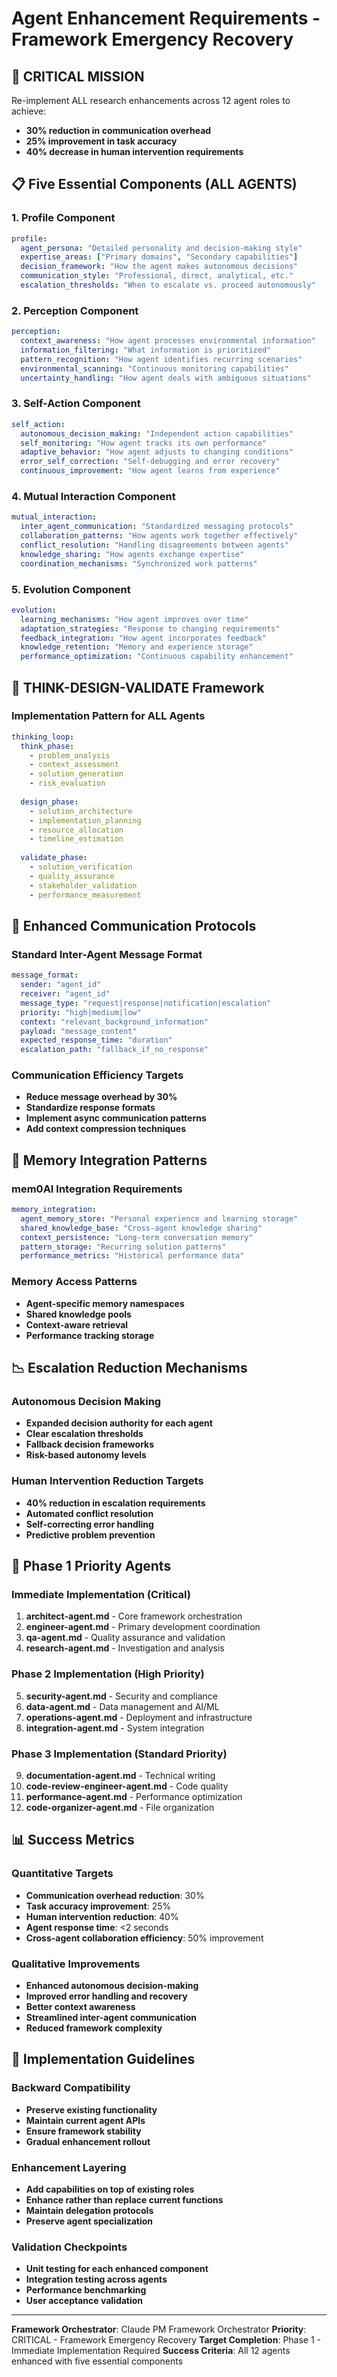 # Agent Enhancement Requirements - Framework Emergency Recovery

## 🚨 CRITICAL MISSION
Re-implement ALL research enhancements across 12 agent roles to achieve:
- **30% reduction in communication overhead**
- **25% improvement in task accuracy**
- **40% decrease in human intervention requirements**

## 📋 Five Essential Components (ALL AGENTS)

### 1. Profile Component
```yaml
profile:
  agent_persona: "Detailed personality and decision-making style"
  expertise_areas: ["Primary domains", "Secondary capabilities"]
  decision_framework: "How the agent makes autonomous decisions"
  communication_style: "Professional, direct, analytical, etc."
  escalation_thresholds: "When to escalate vs. proceed autonomously"
```

### 2. Perception Component
```yaml
perception:
  context_awareness: "How agent processes environmental information"
  information_filtering: "What information is prioritized"
  pattern_recognition: "How agent identifies recurring scenarios"
  environmental_scanning: "Continuous monitoring capabilities"
  uncertainty_handling: "How agent deals with ambiguous situations"
```

### 3. Self-Action Component
```yaml
self_action:
  autonomous_decision_making: "Independent action capabilities"
  self_monitoring: "How agent tracks its own performance"
  adaptive_behavior: "How agent adjusts to changing conditions"
  error_self_correction: "Self-debugging and error recovery"
  continuous_improvement: "How agent learns from experience"
```

### 4. Mutual Interaction Component
```yaml
mutual_interaction:
  inter_agent_communication: "Standardized messaging protocols"
  collaboration_patterns: "How agents work together effectively"
  conflict_resolution: "Handling disagreements between agents"
  knowledge_sharing: "How agents exchange expertise"
  coordination_mechanisms: "Synchronized work patterns"
```

### 5. Evolution Component
```yaml
evolution:
  learning_mechanisms: "How agent improves over time"
  adaptation_strategies: "Response to changing requirements"
  feedback_integration: "How agent incorporates feedback"
  knowledge_retention: "Memory and experience storage"
  performance_optimization: "Continuous capability enhancement"
```

## 🔄 THINK-DESIGN-VALIDATE Framework

### Implementation Pattern for ALL Agents
```yaml
thinking_loop:
  think_phase:
    - problem_analysis
    - context_assessment
    - solution_generation
    - risk_evaluation
  
  design_phase:
    - solution_architecture
    - implementation_planning
    - resource_allocation
    - timeline_estimation
  
  validate_phase:
    - solution_verification
    - quality_assurance
    - stakeholder_validation
    - performance_measurement
```

## 🤝 Enhanced Communication Protocols

### Standard Inter-Agent Message Format
```yaml
message_format:
  sender: "agent_id"
  receiver: "agent_id"
  message_type: "request|response|notification|escalation"
  priority: "high|medium|low"
  context: "relevant_background_information"
  payload: "message_content"
  expected_response_time: "duration"
  escalation_path: "fallback_if_no_response"
```

### Communication Efficiency Targets
- **Reduce message overhead by 30%**
- **Standardize response formats**
- **Implement async communication patterns**
- **Add context compression techniques**

## 🧠 Memory Integration Patterns

### mem0AI Integration Requirements
```yaml
memory_integration:
  agent_memory_store: "Personal experience and learning storage"
  shared_knowledge_base: "Cross-agent knowledge sharing"
  context_persistence: "Long-term conversation memory"
  pattern_storage: "Recurring solution patterns"
  performance_metrics: "Historical performance data"
```

### Memory Access Patterns
- **Agent-specific memory namespaces**
- **Shared knowledge pools**
- **Context-aware retrieval**
- **Performance tracking storage**

## 📉 Escalation Reduction Mechanisms

### Autonomous Decision Making
- **Expanded decision authority for each agent**
- **Clear escalation thresholds**
- **Fallback decision frameworks**
- **Risk-based autonomy levels**

### Human Intervention Reduction Targets
- **40% reduction in escalation requirements**
- **Automated conflict resolution**
- **Self-correcting error handling**
- **Predictive problem prevention**

## 🎯 Phase 1 Priority Agents

### Immediate Implementation (Critical)
1. **architect-agent.md** - Core framework orchestration
2. **engineer-agent.md** - Primary development coordination
3. **qa-agent.md** - Quality assurance and validation
4. **research-agent.md** - Investigation and analysis

### Phase 2 Implementation (High Priority)
5. **security-agent.md** - Security and compliance
6. **data-agent.md** - Data management and AI/ML
7. **operations-agent.md** - Deployment and infrastructure
8. **integration-agent.md** - System integration

### Phase 3 Implementation (Standard Priority)
9. **documentation-agent.md** - Technical writing
10. **code-review-engineer-agent.md** - Code quality
11. **performance-agent.md** - Performance optimization
12. **code-organizer-agent.md** - File organization

## 📊 Success Metrics

### Quantitative Targets
- **Communication overhead reduction**: 30%
- **Task accuracy improvement**: 25%
- **Human intervention reduction**: 40%
- **Agent response time**: <2 seconds
- **Cross-agent collaboration efficiency**: 50% improvement

### Qualitative Improvements
- **Enhanced autonomous decision-making**
- **Improved error handling and recovery**
- **Better context awareness**
- **Streamlined inter-agent communication**
- **Reduced framework complexity**

## 🔧 Implementation Guidelines

### Backward Compatibility
- **Preserve existing functionality**
- **Maintain current agent APIs**
- **Ensure framework stability**
- **Gradual enhancement rollout**

### Enhancement Layering
- **Add capabilities on top of existing roles**
- **Enhance rather than replace current functions**
- **Maintain delegation protocols**
- **Preserve agent specialization**

### Validation Checkpoints
- **Unit testing for each enhanced component**
- **Integration testing across agents**
- **Performance benchmarking**
- **User acceptance validation**

---

**Framework Orchestrator**: Claude PM Framework Orchestrator
**Priority**: CRITICAL - Framework Emergency Recovery
**Target Completion**: Phase 1 - Immediate Implementation Required
**Success Criteria**: All 12 agents enhanced with five essential components